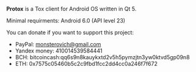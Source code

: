 **Protox** is a Tox client for Android OS written in Qt 5.

Minimal requirments: Android 6.0 (API level 23)

You can donate if you want to support this project:

* PayPal: monsterovich@gmail.com
* Yandex money: 410014539584441
* BCH: bitcoincash:qq6s9n8kauykxtd2v5h5pymzjtn3yw0ktvd5gp09n8
* ETH: 0x7575c05460b5c2c9fbd1fcc2dd4cc0a246f7f672
